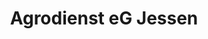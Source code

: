 ---
title: "Agrodienst eG Jessen"
url: /jessen-elster/agrodienst-eg-jessen/
shop: Landwirtschaftlich
---